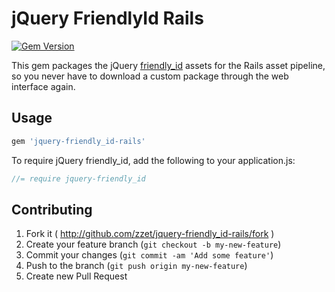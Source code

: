 # jQuery FriendlyId Rails

[![Gem Version](https://badge.fury.io/rb/jquery-friendly_id-rails.svg)](http://badge.fury.io/rb/jquery-friendly_id-rails)

This gem packages the jQuery [friendly_id](https://github.com/formaweb/jquery.friendly_id) assets for the Rails asset pipeline, so you never have to download a custom package through the web interface again.

## Usage

``` ruby
gem 'jquery-friendly_id-rails'
```

To require jQuery friendly_id, add the following to your application.js:

``` javascript
//= require jquery-friendly_id
```

## Contributing

1. Fork it ( http://github.com/zzet/jquery-friendly_id-rails/fork )
2. Create your feature branch (`git checkout -b my-new-feature`)
3. Commit your changes (`git commit -am 'Add some feature'`)
4. Push to the branch (`git push origin my-new-feature`)
5. Create new Pull Request
